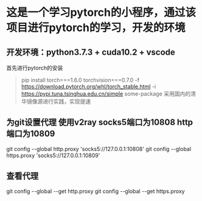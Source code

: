 # 这是一个学习pytorch的小程序，通过该项目进行pytorch的学习，开发的环境
## 开发环境：python3.7.3 + cuda10.2 + vscode
首先进行pytorch的安装
>pip install torch===1.6.0 torchvision===0.7.0 -f https://download.pytorch.org/whl/torch_stable.html -i https://pypi.tuna.tsinghua.edu.cn/simple some-package
采用国内的清华镜像源进行实践，实现提速
## 为git设置代理 使用v2ray socks5端口为10808 http端口为10809
git config --global http.proxy 'socks5://127.0.0.1:10808' 
git config --global https.proxy 'socks5://127.0.0.1:10809'
## 查看代理
git config --global --get http.proxy
git config --global --get https.proxy